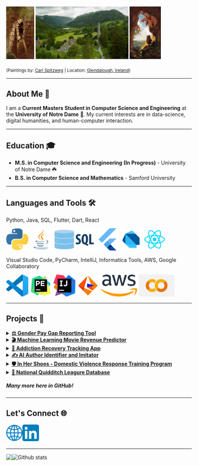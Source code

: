 <p float="left">
  <img src="assets/the_bookworm.jpg" width="15%" />
  <img src="assets/glendalough2.png" width="50%" />
  <img src="assets/the_gnome.jpg" width="16.70%" />
</p>

<sub>(Paintings by: <a href="https://en.wikipedia.org/wiki/Carl_Spitzweg">Carl Spitzweg</a> | Location: <a href="https://en.wikipedia.org/wiki/Glendalough">Glendalough, Ireland</a>)</sub>

___
## About Me 👋
I am a **Current Masters Student in Computer Science and Engineering** at the **University of Notre Dame** 🏰. My current interests are in data-science, digital humanities, and human-computer interaction.

___
## Education 🎓
- **M.S. in Computer Science and Engineering (In Progress)** - University of Notre Dame ☘️
- **B.S. in Computer Science and Mathematics** - Samford University

___
## Languages and Tools 🛠️
Python, Java, SQL, Flutter, Dart, React

<p float="left">
  <img src="assets/python.png"    height="60px" />
  <img src="assets/java.png"      height="60px" />
  <img src="assets/sql.png"       height="60px" />
  <img src="assets/flutter.png"   height="60px" />
  <img src="assets/dart (2).png"  height="60px" />
  <img src="assets/react1.png"    height="60px" />
</p>


Visual Studio Code, PyCharm, IntelliJ, Informatica Tools, AWS, Google Collaboratory

<p float="left">
  <img src="assets/vscode.png"        height="60px" />
  <img src="assets/pycharm.png"       height="60px" />
  <img src="assets/intellij.png"      height="60px" />
  <img src="assets/informatica.webp"  height="60px" />
  <img src="assets/aws.png"           height="60px" />
  <img src="assets/collab.png"        height="60px" />
</p>

___
## Projects 🚀
<details>
  <summary>
    <a href='https://github.com/matt0681/GPG_Tool)'><strong>⚖️ Gender Pay Gap Reporting Tool</strong></a>
  </summary>
  <br>
  
  <strong>Skills</strong>
  <ul>
    <li>Collaborating with human resource and information technology teams.</li>
    <li>Formulating statistical models and data analysis methods for understanding gender pay gaps.</li>
    <li>Visualizing payroll data in intuitive ways.</li>
  </ul>
  
  <strong>Python Libraries</strong>
  <ul>
    <li>Streamlit</li>
    <li>Pandas</li>
    <li>MatplotLib</li>
    <li>NumPy</li>
  </ul>
  <br>
</details>

<details>
  <summary>
    <a href='https://github.com/matt0681/Data-Science-Project'><strong>🎬 Machine Learning Movie Revenue Predictor</strong></a>
  </summary>
  <br>
  
  <strong>Skills</strong>
  <ul>
    <li>Collaborating with human resource and information technology teams.</li>
    <li>Formulating statistical models and data analysis methods for understanding gender pay gaps.</li>
    <li>Visualizing payroll data in intuitive ways.</li>
  </ul>
  
  <strong>Python Libraries</strong>
  <ul>
    <li>Streamlit</li>
    <li>Pandas</li>
    <li>MatplotLib</li>
    <li>NumPy</li>
  </ul>
  <br>
</details>

<details>
  <summary>
    <a href='https://github.com/matt0681/Addiction-Recovery-App'><strong>🌱 Addiction Recovery Tracking App</strong></a>
  </summary>
  <br>
  
  <strong>Skills</strong>
  <ul>
    <li>Collaborating with human resource and information technology teams.</li>
    <li>Formulating statistical models and data analysis methods for understanding gender pay gaps.</li>
    <li>Visualizing payroll data in intuitive ways.</li>
  </ul>
  
  <strong>Python Libraries</strong>
  <ul>
    <li>Streamlit</li>
    <li>Pandas</li>
    <li>MatplotLib</li>
    <li>NumPy</li>
  </ul>
  <br>
</details>

<details>
  <summary>
    <a href=''><strong>✍️ AI Author Identifier and Imitator</strong></a>
  </summary>
  <br>
  
  <strong>Skills</strong>
  <ul>
    <li>Collaborating with human resource and information technology teams.</li>
    <li>Formulating statistical models and data analysis methods for understanding gender pay gaps.</li>
    <li>Visualizing payroll data in intuitive ways.</li>
  </ul>
  
  <strong>Python Libraries</strong>
  <ul>
    <li>Streamlit</li>
    <li>Pandas</li>
    <li>MatplotLib</li>
    <li>NumPy</li>
  </ul>
  <br>
</details>

<details>
  <summary>
    <a href='https://github.com/matt0681/In-Her-Shoes-Simulation'><strong>🛡️ In Her Shoes - Domestic Violence Response Training Program</strong></a>
  </summary>
  <br>
  
  <strong>Skills</strong>
  <ul>
    <li>Collaborating with human resource and information technology teams.</li>
    <li>Formulating statistical models and data analysis methods for understanding gender pay gaps.</li>
    <li>Visualizing payroll data in intuitive ways.</li>
  </ul>
  
  <strong>Python Libraries</strong>
  <ul>
    <li>Streamlit</li>
    <li>Pandas</li>
    <li>MatplotLib</li>
    <li>NumPy</li>
  </ul>
  <br>
</details>

<details>
  <summary>
    <a href='https://github.com/matt0681/Databases-Course-Project'><strong>🧹 National Quidditch Leagure Database</strong></a>
  </summary>
  <br>
  
  <strong>Skills</strong>
  <ul>
    <li>Collaborating with human resource and information technology teams.</li>
    <li>Formulating statistical models and data analysis methods for understanding gender pay gaps.</li>
    <li>Visualizing payroll data in intuitive ways.</li>
  </ul>
  
  <strong>Python Libraries</strong>
  <ul>
    <li>Streamlit</li>
    <li>Pandas</li>
    <li>MatplotLib</li>
    <li>NumPy</li>
  </ul>
  <br>
</details>

##### Many more here in GitHub!

___
## Let's Connect 🌐
<a href="https://matt0681.github.io/">
  <img align="left" alt="Matthew Lad | Website" height="45px" src="assets/website1.png"/>
</a>
<a href="https://www.linkedin.com/in/matthew-lad/">
  <img align="left" alt="Matthew Lad | LinkedIn" height="45px" src="assets/linkedin.png"/>
</a>

<br>
<br>
<br>

___
<a href="https://github.com/matt0681/matt0681">
  <img align="left" src="https://github-readme-stats.vercel.app/api/top-langs/?username=matt0681&hide=java,html&title_color=ffffff&text_color=c9cacc&icon_color=2bbc8a&bg_color=1d1f21" />
</a>

![Github stats](https://github-readme-stats.vercel.app/api?username=matt0681&theme=highcontrast&show_icons=true&count_private=true)

